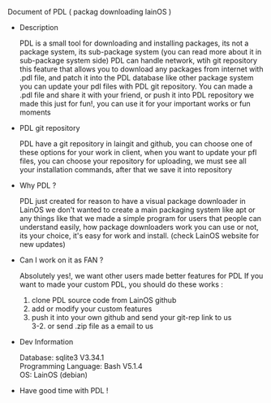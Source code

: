 Document of PDL ( packag downloading lainOS )

- Description

	PDL is a small tool for downloading and installing packages, its not a package system, its sub-package system
	(you can read more about it in sub-package system side)
	PDL can handle network, wtih git repository this feature that allows you
	to download any packages from internet with .pdl file, and patch it into the PDL database
	like other package system you can update your pdl files with PDL git repository.
	You can made a .pdl file and share it with your friend, or push it into PDL repository
	we made this just for fun!, you can use it for your important works or fun moments

- PDL git repository

	PDL have a git repository in laingit and github, you can choose one of these options for your work
	in client, when you want to update your pfl files, you can choose your repository
	for uploading, we must see all your installation commands, after that we save it into repository

- Why PDL ?

	PDL just created for reason to have a visual package downloader in LainOS
	we don't wanted to create a main packaging system like apt or any things like that
	we made a simple program for users that people can understand easily, how package downloaders work
	you can use or not, its your choice, it's easy for work and install. (check LainOS website for new updates)

- Can I work on it as FAN ?

	Absolutely yes!, we want other users made better features for PDL
	If you want to made your custom PDL, you should do these works :
	1. clone PDL source code from LainOS github
	2. add or modify your custom features
	3. push it into your own github and send your git-rep link to us <br>
	3-2. or send .zip file as a email to us

- Dev Information

	Database: sqlite3 V3.34.1 <br>
	Programming Language: Bash V5.1.4 <br>
	OS: LainOS (debian)
	

- Have good time with PDL !
